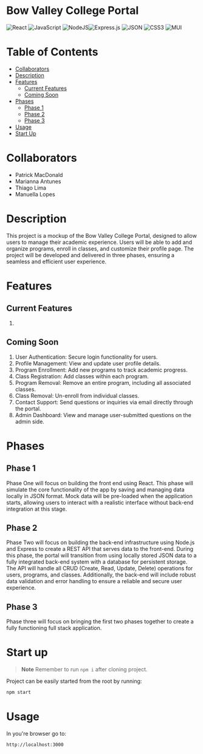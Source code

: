 # Bow Valley College Portal
 <img alt="React" src="https://ziadoua.github.io/m3-Markdown-Badges/badges/React/react2.svg"/>  <img alt="JavaScript" src="https://ziadoua.github.io/m3-Markdown-Badges/badges/Javascript/javascript3.svg"/>  <img alt="NodeJS" src="https://ziadoua.github.io/m3-Markdown-Badges/badges/NodeJS/nodejs1.svg"/><img alt="Express.js" src="https://ziadoua.github.io/m3-Markdown-Badges/badges/Express/express1.svg"/> <img alt="JSON" src="https://ziadoua.github.io/m3-Markdown-Badges/badges/JSON/json1.svg"/> <img alt="CSS3" src="https://ziadoua.github.io/m3-Markdown-Badges/badges/CSS/css1.svg"/> <img alt="MUI" src="https://img.shields.io/badge/MUI-007FFF.svg?style=for-the-badge&logo=MUI&logoColor=white"/>

# Table of Contents
- [Collaborators](#Collaborators)
- [Description](#Description)
- [Features](#Features)
  - [Current Features](#Current-Features) 
  - [Coming Soon](#Coming-Soon)
- [Phases](#Phases)
  - [Phase 1](#Phase-1)
  - [Phase 2](#Phase-2)
  - [Phase 3](#Phase-3) 
- [Usage](#Usage)
- [Start Up](#Start-Up)

# Collaborators
- Patrick MacDonald
- Marianna Antunes
- Thiago Lima
- Manuella Lopes

# Description
This project is a mockup of the Bow Valley College Portal, designed to allow users to manage their academic experience. Users will be able to add and organize programs, enroll in classes, and customize their profile page. The project will be developed and delivered in three phases, ensuring a seamless and efficient user experience.

# Features
## Current Features
1.
## Coming Soon
1. User Authentication: Secure login functionality for users.
2. Profile Management: View and update user profile details.
3. Program Enrollment: Add new programs to track academic progress.
4. Class Registration: Add classes within each program.
5. Program Removal: Remove an entire program, including all associated classes.
6. Class Removal: Un-enroll from individual classes.
7. Contact Support: Send questions or inquiries via email directly through the portal.
8. Admin Dashboard: View and manage user-submitted questions on the admin side.

# Phases
## Phase 1
Phase One will focus on building the front end using React. This phase will simulate the core functionality of the app by saving and managing data locally in JSON format. Mock data will be pre-loaded when the application starts, allowing users to interact with a realistic interface without back-end integration at this stage.

## Phase 2
Phase Two will focus on building the back-end infrastructure using Node.js and Express to create a REST API that serves data to the front-end. During this phase, the portal will transition from using locally stored JSON data to a fully integrated back-end system with a database for persistent storage. The API will handle all CRUD (Create, Read, Update, Delete) operations for users, programs, and classes. Additionally, the back-end will include robust data validation and error handling to ensure a reliable and secure user experience.
## Phase 3
Phase three will focus on bringing the first two phases together to create a fully functioning full stack application.

# Start up

> **Note**
> Remember to run ```npm i``` after cloning project.

Project can be easily started from the root by running:
```Bash
npm start
```

# Usage
In you're browser go to:
```Bash
http://localhost:3000
```
